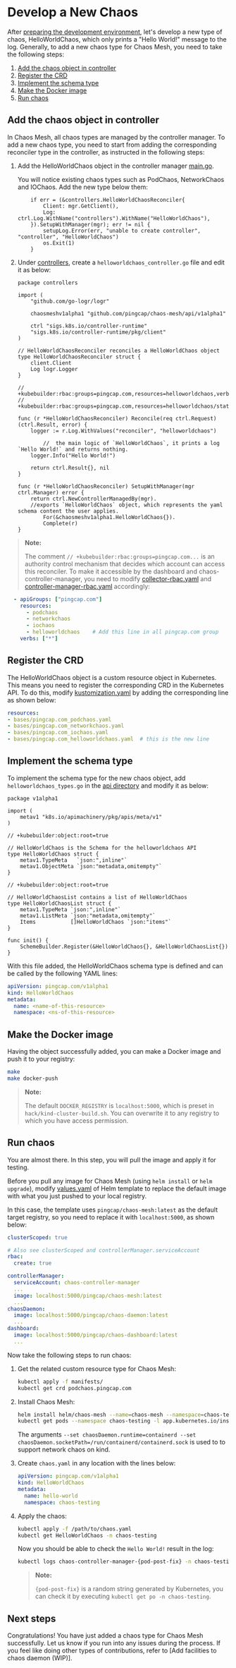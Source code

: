 # Develop a New Chaos

After [preparing the development environment](./setup_env.md), let's develop a new type of chaos, HelloWorldChaos, which only prints a "Hello World!" message to the log. Generally, to add a new chaos type for Chaos Mesh, you need to take the following steps:

1. [Add the chaos object in controller](#add-the-chaos-object-in-controller)
2. [Register the CRD](#register-the-crd)
3. [Implement the schema type](#implement-the-schema-type)
4. [Make the Docker image](#make-the-docker-image)
5. [Run chaos](#run-chaos)

## Add the chaos object in controller

In Chaos Mesh, all chaos types are managed by the controller manager. To add a new chaos type, you need to start from adding the corresponding reconciler type in the controller, as instructed in the following steps:

1. Add the HelloWorldChaos object in the controller manager [main.go](https://github.com/pingcap/chaos-mesh/blob/master/cmd/controller-manager/main.go#L104).

    You will notice existing chaos types such as PodChaos, NetworkChaos and IOChaos. Add the new type below them:

    ```golang
    	if err = (&controllers.HelloWorldChaosReconciler{
    		Client: mgr.GetClient(),
    		Log:    ctrl.Log.WithName("controllers").WithName("HelloWorldChaos"),
    	}).SetupWithManager(mgr); err != nil {
    		setupLog.Error(err, "unable to create controller", "controller", "HelloWorldChaos")
    		os.Exit(1)
    	}
    ```

2. Under [controllers](https://github.com/pingcap/chaos-mesh/tree/master/controllers), create a `helloworldchaos_controller.go` file and edit it as below:

    ```golang
    package controllers

    import (
    	"github.com/go-logr/logr"

    	chaosmeshv1alpha1 "github.com/pingcap/chaos-mesh/api/v1alpha1"

    	ctrl "sigs.k8s.io/controller-runtime"
    	"sigs.k8s.io/controller-runtime/pkg/client"
    )

    // HelloWorldChaosReconciler reconciles a HelloWorldChaos object
    type HelloWorldChaosReconciler struct {
    	client.Client
    	Log logr.Logger
    }

    // +kubebuilder:rbac:groups=pingcap.com,resources=helloworldchaos,verbs=get;list;watch;create;update;patch;delete
    // +kubebuilder:rbac:groups=pingcap.com,resources=helloworldchaos/status,verbs=get;update;patch

    func (r *HelloWorldChaosReconciler) Reconcile(req ctrl.Request) (ctrl.Result, error) {
    	logger := r.Log.WithValues("reconciler", "helloworldchaos")

            //  the main logic of `HelloWorldChaos`, it prints a log `Hello World!` and returns nothing.
    	logger.Info("Hello World!")

    	return ctrl.Result{}, nil
    }

    func (r *HelloWorldChaosReconciler) SetupWithManager(mgr ctrl.Manager) error {
    	return ctrl.NewControllerManagedBy(mgr).
    	//exports `HelloWorldChaos` object, which represents the yaml schema content the user applies.
    		For(&chaosmeshv1alpha1.HelloWorldChaos{}).
    		Complete(r)
    }
    ```

> **Note:**
>
> The comment `// +kubebuilder:rbac:groups=pingcap.com...` is an authority control mechanism that decides which account can access this reconciler. To make it accessible by the dashboard and chaos-controller-manager, you need to modify [collector-rbac.yaml](https://github.com/pingcap/chaos-mesh/blob/master/helm/chaos-mesh/templates/collector-rbac.yaml) and [controller-manager-rbac.yaml](https://github.com/pingcap/chaos-mesh/blob/master/helm/chaos-mesh/templates/controller-manager-rbac.yaml) accordingly:

```yaml
  - apiGroups: ["pingcap.com"]
    resources:
      - podchaos
      - networkchaos
      - iochaos
      - helloworldchaos    # Add this line in all pingcap.com group
    verbs: ["*"]
```

## Register the CRD

The HelloWorldChaos object is a custom resource object in Kubernetes. This means you need to register the corresponding CRD in the Kubernetes API. To do this, modify [kustomization.yaml](https://github.com/pingcap/chaos-mesh/blob/master/config/crd/kustomization.yaml) by adding the corresponding line as shown below:

```yaml
resources:
- bases/pingcap.com_podchaos.yaml
- bases/pingcap.com_networkchaos.yaml
- bases/pingcap.com_iochaos.yaml
- bases/pingcap.com_helloworldchaos.yaml  # this is the new line
```

## Implement the schema type

To implement the schema type for the new chaos object, add `helloworldchaos_types.go` in the [api directory](https://github.com/pingcap/chaos-mesh/tree/master/api/v1alpha1) and modify it as below:

```golang
package v1alpha1

import (
	metav1 "k8s.io/apimachinery/pkg/apis/meta/v1"
)

// +kubebuilder:object:root=true

// HelloWorldChaos is the Schema for the helloworldchaos API
type HelloWorldChaos struct {
	metav1.TypeMeta   `json:",inline"`
	metav1.ObjectMeta `json:"metadata,omitempty"`
}

// +kubebuilder:object:root=true

// HelloWorldChaosList contains a list of HelloWorldChaos
type HelloWorldChaosList struct {
	metav1.TypeMeta `json:",inline"`
	metav1.ListMeta `json:"metadata,omitempty"`
	Items           []HelloWorldChaos `json:"items"`
}

func init() {
	SchemeBuilder.Register(&HelloWorldChaos{}, &HelloWorldChaosList{})
}
```

With this file added, the HelloWorldChaos schema type is defined and can be called by the following YAML lines:

```yaml
apiVersion: pingcap.com/v1alpha1
kind: HelloWorldChaos
metadata:
  name: <name-of-this-resource>
  namespace: <ns-of-this-resource>
```

## Make the Docker image

Having the object successfully added, you can make a Docker image and push it to your registry:

```bash
make
make docker-push
```

> **Note:**
>
> The default `DOCKER_REGISTRY` is `localhost:5000`, which is preset in `hack/kind-cluster-build.sh`. You can overwrite it to any registry to which you have access permission.

## Run chaos

You are almost there. In this step, you will pull the image and apply it for testing.

Before you pull any image for Chaos Mesh (using `helm install` or `helm upgrade`), modify [values.yaml](https://github.com/pingcap/chaos-mesh/blob/master/helm/chaos-mesh/values.yaml) of Helm template to replace the default image with what you just pushed to your local registry.

In this case, the template uses `pingcap/chaos-mesh:latest` as the default target registry, so you need to replace it with `localhost:5000`, as shown below:

```yaml
clusterScoped: true

# Also see clusterScoped and controllerManager.serviceAccount
rbac:
  create: true

controllerManager:
  serviceAccount: chaos-controller-manager
  ...
  image: localhost:5000/pingcap/chaos-mesh:latest
  ...
chaosDaemon:
  image: localhost:5000/pingcap/chaos-daemon:latest
  ...
dashboard:
  image: localhost:5000/pingcap/chaos-dashboard:latest
  ...
```

Now take the following steps to run chaos:

1. Get the related custom resource type for Chaos Mesh:

    ```bash
    kubectl apply -f manifests/
    kubectl get crd podchaos.pingcap.com
    ```

2. Install Chaos Mesh:

    ```bash
    helm install helm/chaos-mesh --name=chaos-mesh --namespace=chaos-testing --set chaosDaemon.runtime=containerd --set chaosDaemon.socketPath=/run/containerd/containerd.sock
    kubectl get pods --namespace chaos-testing -l app.kubernetes.io/instance=chaos-mesh
    ```

    The arguments `--set chaosDaemon.runtime=containerd --set chaosDaemon.socketPath=/run/containerd/containerd.sock` is used to to support network chaos on kind.

3. Create `chaos.yaml` in any location with the lines below:

    ```yaml
    apiVersion: pingcap.com/v1alpha1
    kind: HelloWorldChaos
    metadata:
      name: hello-world
      namespace: chaos-testing
    ```

4. Apply the chaos:

    ```bash
    kubectl apply -f /path/to/chaos.yaml
    kubectl get HelloWorldChaos -n chaos-testing
    ```

    Now you should be able to check the `Hello World!` result in the log:

    ```bash
    kubectl logs chaos-controller-manager-{pod-post-fix} -n chaos-testing
    ```

    > **Note:**
    >
    > `{pod-post-fix}` is a random string generated by Kubernetes, you can check it by executing `kubectl get po -n chaos-testing`.

## Next steps

Congratulations! You have just added a chaos type for Chaos Mesh successfully. Let us know if you run into any issues during the process. If you feel like doing other types of contributions, refer to [Add facilities to chaos daemon (WIP)].
